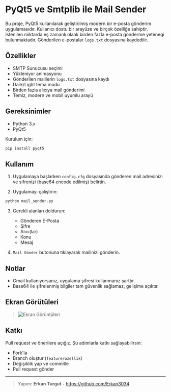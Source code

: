 # PyQt5 ve Smtplib ile Mail Sender

Bu proje, PyQt5 kullanılarak geliştirilmiş modern bir e-posta gönderim uygulamasıdır. Kullanıcı dostu bir arayüze ve birçok özelliğe sahiptir.
İstenilen miktarda eş zamanlı olaak birden fazla e-posta gönderme yetenegi bulunmaktadır. Gönderilen e-postalar `logs.txt` dosyasına kaydedilir.
## Özellikler

- SMTP Sunucusu seçimi
- Yükleniyor animasyonu
- Gönderilen maillerin `logs.txt` dosyasına kaydı
- Dark/Light tema modu
- Birden fazla alıcıya mail gönderimi
- Temiz, modern ve mobil uyumlu arayü

## Gereksinimler

- Python 3.x
- PyQt5

Kurulum için:
```bash
pip install pyqt5
```

## Kullanım

1. Uygulamaya başlarken `config.cfg` dosyasında gönderen mail adresinizi ve sifrenizi (base64 encode edilmiş) belirtin.

2. Uygulamayı çalıştırın:
```bash
python mail_sender.py
```

3. Gerekli alanları doldurun:
   - Gönderen E-Posta
   - Şifre
   - Alıcı(lar)
   - Konu
   - Mesaj

4. `Mail Gönder` butonuna tıklayarak mailinizi gönderin.

## Notlar

- Gmail kullanıyorsanız, uygulama şifresi kullanmanız şarttır.
- Base64 ile şifrelenmiş bilgiler tam güvenlik sağlamaz, gelişime açıktır.

## Ekran Görütüleri

> ![Ekran Görüntüleri](./mail_sender.png)
> 

## Katkı

Pull request ve önerilere açığız. Şu adımlarla katkı sağlayabilirsin:

- Fork'la
- Branch oluştur (`feature/ozellik`)
- Değişiklik yap ve commitle
- Pull request gönder


---

> Yapım: **Erkan Turgut -** <https://github.com/Erkan3034>